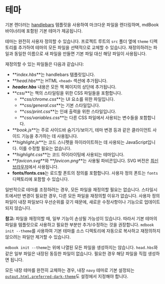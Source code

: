 # 테마

기본 렌더러는 [handlebars](https://handlebarsjs.com) 템플릿을 사용하여 
마크다운 파일을 렌더링하며, mdBook 바이너리에 포함된 기본 테마가 제공됩니다.

테마는 완전히 사용자 정의할 수 있습니다. 프로젝트 루트의 `src` 폴더 옆에 `theme` 
디렉토리를 추가하여 테마의 모든 파일을 선택적으로 교체할 수 있습니다. 재정의하려는 
파일과 동일한 이름으로 새 파일을 만들면 기본 파일 대신 해당 파일이 사용됩니다.

재정의할 수 있는 파일들은 다음과 같습니다:

- **_index.hbs_**는 handlebars 템플릿입니다.
- **_head.hbs_**는 HTML `<head>` 섹션에 추가됩니다.
- **_header.hbs_** 내용은 모든 책 페이지의 상단에 추가됩니다.
- **_css/_**는 책의 스타일링을 위한 CSS 파일들을 포함합니다.
    - **_css/chrome.css_**는 UI 요소를 위한 파일입니다.
    - **_css/general.css_**는 기본 스타일입니다.
    - **_css/print.css_**는 인쇄 출력을 위한 스타일입니다.
    - **_css/variables.css_**는 다른 CSS 파일에서 사용되는 변수들을 포함합니다.
- **_book.js_**는 주로 사이드바 숨기기/보이기, 테마 변경 등과 같은 클라이언트 사이드 
  기능을 추가하는 데 사용됩니다.
- **_highlight.js_**는 코드 스니펫을 하이라이트하는 데 사용되는 JavaScript입니다. 
  이를 수정할 필요는 없습니다.
- **_highlight.css_**는 코드 하이라이팅에 사용되는 테마입니다.
- **_favicon.svg_**와 **_favicon.png_**는 사용될 파비콘입니다. SVG 버전은 
  [최신 브라우저]에서 사용됩니다.
- **fonts/fonts.css**는 로드할 폰트의 정의를 포함합니다. 
  사용자 정의 폰트는 `fonts` 디렉토리에 포함할 수 있습니다.

일반적으로 테마를 조정하려는 경우, 모든 파일을 재정의할 필요는 없습니다. 스타일시트에서만 
변경이 필요한 경우, 다른 모든 파일을 재정의할 이유가 없습니다. 사용자 정의 파일이 내장 
파일보다 우선순위를 갖기 때문에, 새로운 수정사항이나 기능으로 업데이트되지 않습니다.

**참고:** 파일을 재정의할 때, 일부 기능이 손상될 가능성이 있습니다. 따라서 기본 테마의 
파일을 템플릿으로 사용하고 필요한 부분만 추가/수정하는 것을 권장합니다. `mdbook init --theme`를 
사용하여 기본 테마를 소스 디렉토리에 자동으로 복사하고 재정의하지 않으려는 파일만 제거할 수 있습니다.

`mdbook init --theme`는 위에 나열된 모든 파일을 생성하지는 않습니다.
`head.hbs`와 같은 일부 파일은 내장된 동등한 파일이 없습니다.
필요한 경우 해당 파일을 직접 생성하면 됩니다.

모든 내장 테마를 완전히 교체하는 경우, 내장 `navy` 테마로 기본 설정되는 
[`output.html.preferred-dark-theme`]도 설정에서 지정해야 합니다.

[`output.html.preferred-dark-theme`]: ../configuration/renderers.md#html-renderer-options
[최신 브라우저]: https://caniuse.com/#feat=link-icon-svg

